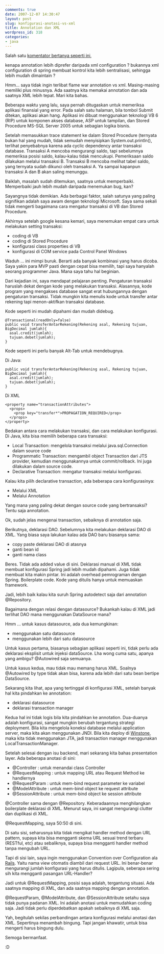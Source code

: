 ```yaml
---
comments: true
date: 2007-12-07 14:30:47
layout: post
slug: konfigurasi-anotasi-vs-xml
title: Annotation dan XML
wordpress_id: 318
categories:
- java
---
```


Salah satu [komentator bertanya seperti ini](http://endy.artivisi.com/blog/java/akses-database-spring25/#comment-9582), 



> 
kenapa annotation lebih diprefer daripada xml configuration ? bukannya xml configuration di spring membuat kontrol kita lebih sentralisasi, sehingga lebih mudah dimaintain ?




Hmm... saya tidak ingin terlibat flame war annotation vs xml. Masing-masing memiliki plus minusnya. Ada saatnya kita memakai annotation dan ada saatnya XML lebih tepat. Mari kita bahas.



Beberapa waktu yang lalu, saya pernah ditugaskan untuk memeriksa aplikasi finansial yang error. Pada salah satu halaman, bila tombol Submit ditekan, aplikasi akan hang. Aplikasi ini dibuat menggunakan teknologi VB 6 (RIP) untuk komponen akses database, ASP untuk tampilan, dan Stored Procedure MS-SQL Server 2005 untuk sebagian logika bisnis. 

Setelah memasukkan trace statement ke dalam Stored Procedure (ternyata bukan hal yang mudah, tidak semudah menyisipkan System.out.println(), terlihat penyebabnya karena ada cyclic dependency antar transaksi database. Transaksi A mencoba mengurangi saldo, tapi sebelumnya memeriksa posisi saldo, kalau-kalau tidak mencukupi. Pemeriksaan saldo dilakukan melalui transaksi B. Transaksi B mencoba melihat tabel saldo, yang ternyata sudah dikunci oleh transaksi A. Ya sampai kapanpun transaksi A dan B akan saling menunggu. 

Baiklah, masalah sudah ditemukan, saatnya untuk memperbaiki. Memperbaiki jauh lebih mudah daripada menemukan bug, kan? 

Sayangnya tidak demikian. Ada berbagai faktor, salah satunya yang paling signifikan adalah saya awam dengan teknologi Microsoft. Saya sama sekali tidak mengerti bagaimana cara mengatur transaksi di VB dan Stored Procedure. 

Akhirnya setelah google kesana kemari, saya menemukan empat cara untuk melakukan setting transaksi: 

  * coding di VB
  * coding di Stored Procedure
  * konfigurasi class properties di VB
  * konfigurasi di COM service pada Control Panel Windows

Waduh ... ini mimpi buruk. Berarti ada banyak kombinasi yang harus dicoba. Saya yakin para MVP pasti dengan cepat bisa memilih, tapi saya hanyalah seorang programmer Java. Mana saya tahu hal beginian. 

Dari kejadian ini, saya mendapat pelajaran penting. Pengaturan transaksi haruslah dekat dengan kode yang melakukan transaksi. Alasannya, kode program yang mengakses database sangat erat hubungannya dengan pengaturan transaksi. Tidak mungkin kita menulis kode untuk transfer antar rekening tapi menon-aktifkan transaksi database.

Kode seperti ini mudah dipahami dan mudah didebug. 

    
    
    @Transactional(readOnly=false)
    public void transferAntarRekening(Rekening asal, Rekening tujuan, BigDecimal jumlah){
      asal.credit(jumlah);
      tujuan.debet(jumlah);
    }
    



Kode seperti ini perlu banyak Alt-Tab untuk mendebugnya.

Di Java:

    
    
    public void transferAntarRekening(Rekening asal, Rekening tujuan, BigDecimal jumlah){
      asal.credit(jumlah);
      tujuan.debet(jumlah);
    }
    



Di XML


    
    
    <property name="transactionAttributes">
      <props>
        <prop key="transfer*">PROPAGATION_REQUIRED</prop>
      </props>
    </property>
    



Bedakan antara cara melakukan transaksi, dan cara melakukan konfigurasi. Di Java, kita bisa memilih beberapa cara transaksi: 

  * Local Transaction: mengelola transaksi melalui java.sql.Connection dalam source code
  * Programmatic Transaction: mengambil object Transaction dari JTS provider, kemudian menggunakannya untuk commit/rollback. Ini juga dilakukan dalam source code.
  * Declarative Transaction: mengatur transaksi melalui konfigurasi. 

Kalau kita pilih declarative transaction, ada beberapa cara konfigurasinya: 

  * Melalui XML
  * Melalui Annotation

Yang mana yang paling dekat dengan source code yang bertransaksi? Tentu saja annotation. 

Ok, sudah jelas mengenai transaction, sebaiknya di annotation saja. 

Berikutnya, deklarasi DAO. Sebelumnya kita melakukan deklarasi DAO di XML. Yang biasa saya lakukan kalau ada DAO baru biasanya sama: 

  * copy paste deklarasi DAO di atasnya
  * ganti bean id
  * ganti nama class

Beres. Tidak ada added value di sini. Deklarasi manual di XML tidak membuat konfigurasi Spring jadi lebih mudah dipahami. Juga tidak membuat kita makin pintar. Ini adalah overhead pemrograman dengan Spring. Boilerplate code. Kode yang ditulis hanya untuk memuaskan framework. 

Jadi, lebih baik kalau kita suruh Spring autodetect saja dari annotation @Repository.

Bagaimana dengan relasi dengan datasource? Bukankah kalau di XML jadi terlihat DAO mana menggunakan DataSource mana?

Hmm ... untuk kasus datasource, ada dua kemungkinan: 

  * menggunakan satu datasource
  * menggunakan lebih dari satu datasource

Untuk kasus pertama, biasanya sebagian aplikasi seperti ini, tidak perlu ada deklarasi eksplisit untuk injeksi dataSource. Lha wong cuma satu, apanya yang ambigu? @Autowired saja semuanya. 

Untuk kasus kedua, mau tidak mau memang harus XML. Soalnya @Autowired by type tidak akan bisa, karena ada lebih dari satu bean bertipe DataSource. 

Sekarang kita lihat, apa yang tertinggal di konfigurasi XML, setelah banyak hal kita pindahkan ke annotation: 

  * deklarasi datasource
  * deklarasi transaction manager

Kedua hal ini tidak logis bila kita pindahkan ke annotation. Dua-duanya adalah konfigurasi, sangat mungkin berubah tergantung strategi deployment. Bila kita mengelola koneksi database melalui application server, maka kita akan menggunakan JNDI. Bila kita deploy di [Winstone](http://winstone.sourceforge.net), maka kita tidak menggunakan JTA, jadi transaction manager menggunakan LocalTransactionManager.

Setelah selesai dengan isu backend, mari sekarang kita bahas presentation layer. Ada beberapa anotasi di sini: 

  * @Controller : untuk menandai class Controller
  * @RequestMapping : untuk mapping URL atau Request Method ke handlernya
  * @RequestParam : untuk mem-bind request parameter ke variabel
  * @ModelAttribute : untuk mem-bind object ke request attribute
  * @SessionAttribute : untuk mem-bind object ke session attribute

@Controller sama dengan @Repository. Keberadaannya menghilangkan boilerplate deklarasi di XML. Menurut saya, ini sangat mengurangi clutter dan duplikasi di XML.

@RequestMapping, saya 50:50 di sini. 

Di satu sisi, seharusnya kita tidak mengikat handler method dengan URL pattern, supaya kita bisa mengganti skema URL sesuai trend terbaru (RESTful, etc) atau sebaliknya, supaya bisa mengganti handler method tanpa mengubah URL. 

Tapi di sisi lain, saya ingin menggunakan Convention over Configuration ala [Rails](http://rubyonrails.org). Yaitu nama view otomatis diambil dari request URL. Ini benar-benar mengurangi jumlah konfigurasi yang harus ditulis. Lagipula, seberapa sering sih kita mengganti pasangan URL-Handler?

Jadi untuk @RequestMapping, posisi saya adalah, tergantung situasi. Ada saatnya mapping di XML, dan ada saatnya mapping dengan annotation.

@RequestParam, @ModelAttribute, dan @SessionAttribute setahu saya tidak punya padanan XML. Ini adalah anotasi untuk memudahkan coding saja. Jadi tidak perlu diperdebatkan apakah sebaiknya di XML saja.

Yah, begitulah sekilas perbandingan antara konfigurasi melalui anotasi dan XML. Sepertinya menambah bingung. Tapi jangan khawatir, untuk bisa mengerti harus bingung dulu.

Semoga bermanfaat.

:D
